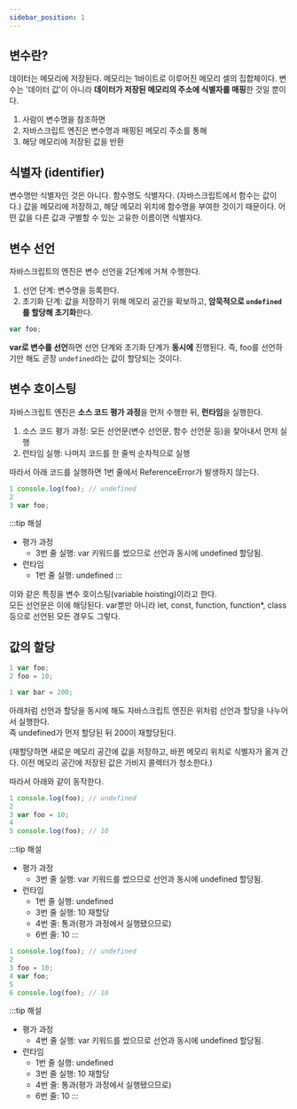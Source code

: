 ```yaml
---
sidebar_position: 1
---
```


## 변수란?

데이터는 메모리에 저장된다.
메모리는 1바이트로 이루어진 메모리 셀의 집합체이다.
변수는 '데이터 값'이 아니라 **데이터가 저장된 메모리의 주소에 식별자를 매핑**한 것일 뿐이다.

1. 사람이 변수명을 참조하면
2. 자바스크립트 엔진은 변수명과 매핑된 메모리 주소를 통해
3. 해당 메모리에 저장된 값을 반환

## 식별자 (identifier)
변수명만 식별자인 것은 아니다.
함수명도 식별자다. (자바스크립트에서 함수는 값이다.) 값을 메모리에 저장하고, 해당 메모리 위치에 함수명을 부여한 것이기 때문이다.
어떤 값을 다른 값과 구별할 수 있는 고유한 이름이면 식별자다. 

## 변수 선언
자바스크립트의 엔진은 변수 선언을 2단계에 거쳐 수행한다.

1. 선언 단계: 변수명을 등록한다.
2. 초기화 단계: 값을 저장하기 위해 메모리 공간을 확보하고, **암묵적으로 `undefined`를 할당해 초기화**한다.

```js
var foo;
```
**var로 변수를 선언**하면 선언 단계와 초기화 단계가 **동시에** 진행된다.
즉, foo를 선언하기만 해도 곧장 `undefined`라는 값이 할당되는 것이다.


## 변수 호이스팅
자바스크립트 엔진은 **소스 코드 평가 과정**을 먼저 수행한 뒤, **런타임**을 실행한다.

1. 소스 코드 평가 과정: 모든 선언문(변수 선언문, 함수 선언문 등)을 찾아내서 먼저 실행
2. 런타임 실행: 나머지 코드를 한 줄씩 순차적으로 실행

따라서 아래 코드를 실행하면 1번 줄에서 ReferenceError가 발생하지 않는다.

```js
1 console.log(foo); // undefined
2 
3 var foo;
```
:::tip 해설
- 평가 과정
    - 3번 줄 실행: var 키워드를 썼으므로 선언과 동시에 undefined 할당됨.
- 런타임
    - 1번 줄 실행: undefined
:::

이와 같은 특징을 변수 호이스팅(variable hoisting)이라고 한다.  
모든 선언문은 이에 해당된다. var뿐만 아니라 let, const, function, function*, class 등으로 선언된 모든 경우도 그렇다.

## 값의 할당

```js
1 var foo;
2 foo = 10;
```

```js
1 var bar = 200;
```

아래처럼 선언과 할당을 동시에 해도 자바스크립트 엔진은 위처럼 선언과 할당을 나누어서 실행한다.  
즉 undefined가 먼저 할당된 뒤 200이 재할당된다.  

(재할당하면 새로운 메모리 공간에 값을 저장하고, 바뀐 메모리 위치로 식별자가 옮겨 간다. 이전 메모리 공간에 저장된 값은 가비지 콜렉터가 청소한다.)

따라서 아래와 같이 동작한다.
```js
1 console.log(foo); // undefined
2
3 var foo = 10;
4
5 console.log(foo); // 10
```
:::tip 해설
- 평가 과정
  - 3번 줄 실행: var 키워드를 썼으므로 선언과 동시에 undefined 할당됨.
- 런타임
  - 1번 줄 실행: undefined
  - 3번 줄 실행: 10 재할당
  - 4번 줄: 통과(평가 과정에서 실행됐으므로)
  - 6번 줄: 10
:::

```js
1 console.log(foo); // undefined
2
3 foo = 10;
4 var foo;
5
6 console.log(foo); // 10
```
:::tip 해설
- 평가 과정
  - 4번 줄 실행: var 키워드를 썼으므로 선언과 동시에 undefined 할당됨.
- 런타임 
  - 1번 줄 실행: undefined
  - 3번 줄 실행: 10 재할당
  - 4번 줄: 통과(평가 과정에서 실행됐으므로)
  - 6번 줄: 10
:::